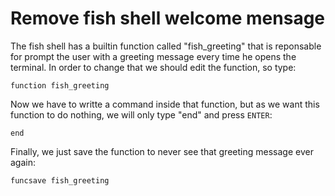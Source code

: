 # Remove fish shell welcome mensage

The fish shell has a builtin function called "fish_greeting" that is reponsable for prompt the user with a greeting message every time he opens the terminal. In order to change that we should edit the function, so type:
```
function fish_greeting
```

Now we have to writte a command inside that function, but as we want this function to do nothing, we will only type "end" and press `ENTER`:
```
end
```

Finally, we just save the function to never see that greeting message ever again:
```
funcsave fish_greeting
```
